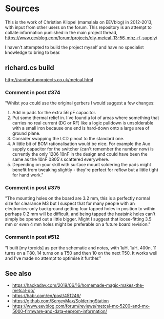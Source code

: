 # Sources

This is the work of Christian Klippel (mamalala on EEVblog) in 2012-2013, with input from other users on the forum. This repository is an attempt to collate information punlished in the main project thread, https://www.eevblog.com/forum/projects/diy-metcal-13-56-mhz-rf-supply/

I haven't attempted to build the project myself and have no specialist knowledge to bring to bear.


## richard.cs build

http://randomfunprojects.co.uk/metcal.html

### Comment in post #374

"Whilst you could use the original gerbers I would suggest a few changes:
1) Add in pads for the extra 56 pF capacitor.
2) Put some thermal relief in. I've found a lot of areas where something that carries no real current (DC or RF) like a logic pulldown is unsolderable with a small iron because one end is hard-down onto a large area of ground plane.
3) Consider swapping the LCD pinout to the standard one.
4) A little bit of BOM rationalisation would be nice. For example the Aux supply capacitor for the switcher (can't remember the number now) is currently the only 1206 10nF in the design and could have been the same as the 10nF 0805's scattered everywhere.
5) Depending on your skill with surface mount soldering the pads might benefit from tweaking slightly - they're perfect for reflow but a little tight for hand work."

### Comment in post #375

"The mounting holes on the board are 3.2 mm, this is a perfectly normal size for clearance M3 but I suspect that for many people with an electronics-only background getting four tapped holes in position to within perhaps 0.2 mm will be difficult, and being tapped the heatsink holes can't simply be opened out a little bigger. Might I suggest that loose-fitting 3.5 mm or even 4 mm holes might be preferable on a future board revision."

### Comment in post #512

"I built [my toroids] as per the schematic and notes, with 1uH, 1uH, 400n, 11 turns on a T80, 14 turns on a T50 and then 10 on the next T50. It works well and I've made no attempt to optimise it further."


## See also

- https://hackaday.com/2019/06/16/homemade-magic-makes-the-metcal-go/
- https://habr.com/en/post/451246/
- https://github.com/SergeyMax/SolderingStation
- https://www.eevblog.com/forum/reviews/metcal-mx-5200-and-mx-5000-firmware-and-data-eeprom-information/
